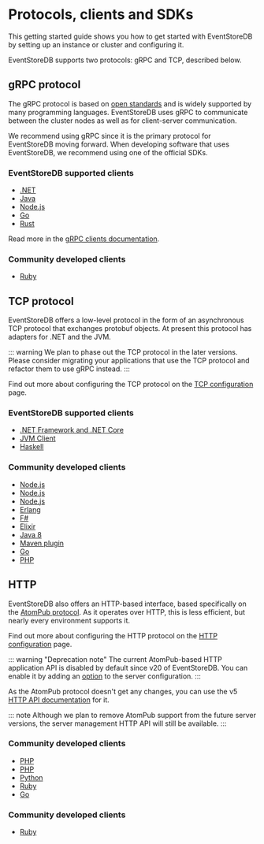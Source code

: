 # Protocols, clients and SDKs

This getting started guide shows you how to get started with EventStoreDB by setting up an instance or cluster and configuring it.

EventStoreDB supports two protocols: gRPC and TCP, described below.

## gRPC protocol 
 
 The gRPC protocol is based on [open standards](https://grpc.io/) and is widely supported by many programming languages. EventStoreDB uses gRPC to communicate between the cluster nodes as well as for client-server communication.
 
 We recommend using gRPC since it is the primary protocol for EventStoreDB moving forward. When developing software that uses EventStoreDB, we recommend using one of the official SDKs.
 
### EventStoreDB supported clients

- [.NET](https://github.com/EventStore/EventStore-Client-Dotnet)
- [Java](https://github.com/EventStore/EventStoreDB-Client-Java)
- [Node.js](https://github.com/EventStore/EventStore-Client-NodeJS)
- [Go](https://github.com/EventStore/EventStore-Client-Go)
- [Rust](https://github.com/EventStore/EventStoreDB-Client-Rust)

Read more in the [gRPC clients documentation](../../../../clients/grpc/getting-started/README.md).

### Community developed clients

- [Ruby](https://github.com/yousty/event_store_client)

## TCP protocol

EventStoreDB offers a low-level protocol in the form of an asynchronous TCP protocol that exchanges protobuf objects. At present this protocol has adapters for .NET and the JVM.

::: warning
We plan to phase out the TCP protocol in the later versions. Please consider migrating your applications that use the TCP protocol and refactor them to use gRPC instead.
:::

Find out more about configuring the TCP protocol on the [TCP configuration](../networking/tcp.md) page.

### EventStoreDB supported clients

- [.NET Framework and .NET Core](http://www.nuget.org/packages/EventStore.Client)
- [JVM Client](https://github.com/EventStore/EventStore.JVM)
- [Haskell](https://github.com/EventStore/EventStoreDB-Client-Haskell)

### Community developed clients

- [Node.js](https://www.npmjs.com/package/event-store-client)
- [Node.js](https://www.npmjs.com/package/ges-client)
- [Node.js](https://github.com/nicdex/eventstore-node)
- [Erlang](https://bitbucket.org/anakryiko/erles)
- [F#](https://github.com/haf/EventStore.Client.FSharp)
- [Elixir](https://github.com/exponentially/extreme)
- [Java 8](https://github.com/msemys/esjc)
- [Maven plugin](https://github.com/fuinorg/event-store-maven-plugin)
- [Go](https://github.com/jdextraze/go-gesclient)
- [PHP](https://github.com/prooph/event-store-client/)

## HTTP

EventStoreDB also offers an HTTP-based interface, based specifically on the [AtomPub protocol](http://tools.ietf.org/html/rfc5023). As it operates over HTTP, this is less efficient, but nearly every environment supports it. 

Find out more about configuring the HTTP protocol on the [HTTP configuration](../networking/http.md) page.

::: warning "Deprecation note"
The current AtomPub-based HTTP application API is disabled by default since v20 of EventStoreDB. You can enable it by adding an [option](../networking/http.md#atompub) to the server configuration.
:::

As the AtomPub protocol doesn't get any changes, you can use the v5 [HTTP API documentation](/server/generated/v5/docs/http-api/) for it.

::: note
Although we plan to remove AtomPub support from the future server versions, the server management HTTP API will still be available.
:::

### Community developed clients

- [PHP](https://github.com/dbellettini/php-eventstore-client)
- [PHP](https://github.com/prooph/event-store-http-client/)
- [Python](https://github.com/madedotcom/atomicpuppy)
- [Ruby](https://github.com/arkency/http_eventstore)
- [Go](https://github.com/jetbasrawi/go.geteventstore)

### Community developed clients

- [Ruby](https://github.com/yousty/event_store_client)
